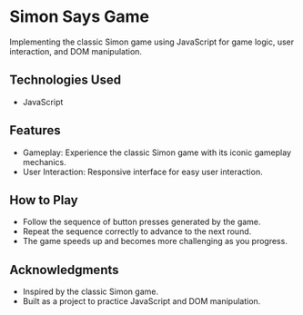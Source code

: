 # Simon Says Game

Implementing the classic Simon game using JavaScript for game logic, user interaction, and DOM manipulation.

## Technologies Used

- JavaScript

## Features

- Gameplay: Experience the classic Simon game with its iconic gameplay mechanics.
- User Interaction: Responsive interface for easy user interaction.

## How to Play

- Follow the sequence of button presses generated by the game.
- Repeat the sequence correctly to advance to the next round.
- The game speeds up and becomes more challenging as you progress.

## Acknowledgments

- Inspired by the classic Simon game.
- Built as a project to practice JavaScript and DOM manipulation.


